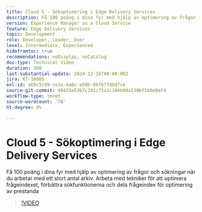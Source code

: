 ```yaml
---
title: Cloud 5 - Sökoptimering i Edge Delivery Services
description: Få 100 poäng i dina fyr med hjälp av optimering av frågor och sökningar när du arbetar med ett stort antal arkiv.
version: Experience Manager as a Cloud Service
feature: Edge Delivery Services
topic: Development
role: Developer, Leader, User
level: Intermediate, Experienced
hidefromtoc: true
recommendations: noDisplay, noCatalog
doc-type: Technical Video
duration: 308
last-substantial-update: 2024-12-16T00:00:00Z
jira: KT-16665
exl-id: e69c5c99-ce3a-4a8c-a59b-0bf67fdbd7ce
source-git-commit: 48433a5367c281cf5a1c106b08a1306f1b0e8ef4
workflow-type: tm+mt
source-wordcount: '74'
ht-degree: 0%

---
```


# Cloud 5 - Sökoptimering i Edge Delivery Services

Få 100 poäng i dina fyr med hjälp av optimering av frågor och sökningar när du arbetar med ett stort antal arkiv. Arbeta med tekniker för att optimera frågeindexet, förbättra sökfunktionerna och dela frågeindex för optimering av prestanda

>[!VIDEO](https://video.tv.adobe.com/v/3440982/?learn=on&enablevpops&captions=swe)
